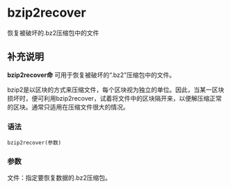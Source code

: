 bzip2recover
===

恢复被破坏的.bz2压缩包中的文件

## 补充说明

**bzip2recover命** 可用于恢复被破坏的“.bz2”压缩包中的文件。

bzip2是以区块的方式来压缩文件，每个区块视为独立的单位。因此，当某一区块损坏时，便可利用bzip2recover，试着将文件中的区块隔开来，以便解压缩正常的区块。通常只适用在压缩文件很大的情况。

### 语法  

```
bzip2recover(参数)
```

### 参数  

文件：指定要恢复数据的.bz2压缩包。